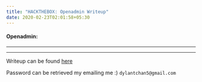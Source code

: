 ```yaml
---
title: "HACKTHEBOX: Openadmin Writeup"
date: 2020-02-23T02:01:58+05:30
---
```



#### Openadmin:
***
***
Writeup can be found [here](https://drive.google.com/file/d/1OsIdB-3wjFRASGJ7_RVC2Ad91DHTJ2bh/view?usp=sharing)

Password can be retrieved my emailing me :)
`dylantchan5@gmail.com`
